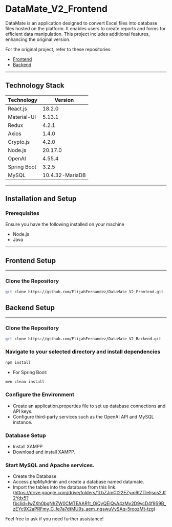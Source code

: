 # DataMate_V2_Frontend

DataMate is an application designed to convert Excel files into database files hosted on the platform. It enables users to create reports and forms for efficient data manipulation. This project includes additional features, enhancing the original version.

For the original project, refer to these repositories:
- [Frontend](https://github.com/CodeLynch/DataMate_Frontend.git)
- [Backend](https://github.com/CodeLynch/DataMate_Backend.git)

---

## Technology Stack

| Technology     | Version            |
|----------------|--------------------|
| React.js       | 18.2.0            |
| Material-UI    | 5.13.1            |
| Redux          | 4.2.1             |
| Axios          | 1.4.0             |
| Crypto.js      | 4.2.0             |
| Node.js        | 20.17.0           |
| OpenAI         | 4.55.4            |
| Spring Boot    | 3.2.5             |
| MySQL          | 10.4.32-MariaDB   |

---

## Installation and Setup

### Prerequisites

Ensure you have the following installed on your machine
- Node.js
- Java
  
---

## Frontend Setup
---
### Clone the Repository
```bash
git clone https://github.com/ElijahFernandez/DataMate_V2_Frontend.git
```
## Backend Setup
---
### Clone the Repository
```bash
git clone https://github.com/ElijahFernandez/DataMate_V2_Backend.git
```
### Navigate to your selected directory and install dependencies
``` bash
npm install
```
- For Spring Boot:
```bash
mvn clean install
```
### Configure the Environment
- Create an application.properties file to set up database connections and API keys.
- Configure third-party services such as the OpenAI API and MySQL instance.

### Database Setup
- Install XAMPP
- Download and install XAMPP.

### Start MySQL and Apache services.
- Create the Database
- Access phpMyAdmin and create a database named datamate.
- Import the tables into the database from this link. (https://drive.google.com/drive/folders/1LbZJmCt22EZym6tZTIeIjsos2Jf2Ydx5?fbclid=IwZXh0bgNhZW0CMTEAAR1t_OiQyQEIQvA4zMv2D9ycD4f9S9B_zEYc9X2aPRFmy_C_fe7a7dtMU9s_aem_nqswuVySAq-5roozMt-tzg)

Feel free to ask if you need further assistance!

